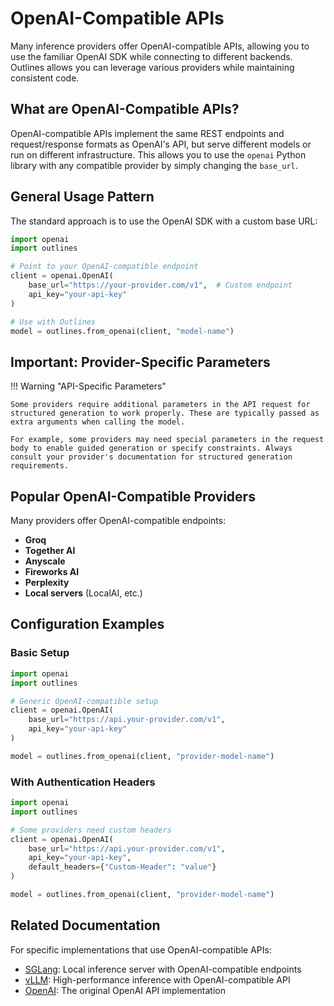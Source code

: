 # OpenAI-Compatible APIs

Many inference providers offer OpenAI-compatible APIs, allowing you to use the familiar OpenAI SDK while connecting to different backends. Outlines allows you can leverage various providers while maintaining consistent code.

## What are OpenAI-Compatible APIs?

OpenAI-compatible APIs implement the same REST endpoints and request/response formats as OpenAI's API, but serve different models or run on different infrastructure. This allows you to use the `openai` Python library with any compatible provider by simply changing the `base_url`.

## General Usage Pattern

The standard approach is to use the OpenAI SDK with a custom base URL:

```python
import openai
import outlines

# Point to your OpenAI-compatible endpoint
client = openai.OpenAI(
    base_url="https://your-provider.com/v1",  # Custom endpoint
    api_key="your-api-key"
)

# Use with Outlines
model = outlines.from_openai(client, "model-name")
```

## Important: Provider-Specific Parameters

!!! Warning "API-Specific Parameters"

    Some providers require additional parameters in the API request for structured generation to work properly. These are typically passed as extra arguments when calling the model.
    
    For example, some providers may need special parameters in the request body to enable guided generation or specify constraints. Always consult your provider's documentation for structured generation requirements.

## Popular OpenAI-Compatible Providers

Many providers offer OpenAI-compatible endpoints:

- **Groq**
- **Together AI**
- **Anyscale**
- **Fireworks AI**
- **Perplexity**
- **Local servers** (LocalAI, etc.)

## Configuration Examples

### Basic Setup
```python
import openai
import outlines

# Generic OpenAI-compatible setup
client = openai.OpenAI(
    base_url="https://api.your-provider.com/v1",
    api_key="your-api-key"
)

model = outlines.from_openai(client, "provider-model-name")
```

### With Authentication Headers
```python
import openai
import outlines

# Some providers need custom headers
client = openai.OpenAI(
    base_url="https://api.your-provider.com/v1",
    api_key="your-api-key",
    default_headers={"Custom-Header": "value"}
)

model = outlines.from_openai(client, "provider-model-name")
```

## Related Documentation

For specific implementations that use OpenAI-compatible APIs:

- [SGLang](sglang.md): Local inference server with OpenAI-compatible endpoints
- [vLLM](vllm.md): High-performance inference with OpenAI-compatible API
- [OpenAI](openai.md): The original OpenAI API implementation
